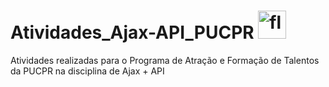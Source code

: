 # Atividades_Ajax-API_PUCPR <a href="https://flask.palletsprojects.com/" target="_blank" rel="noreferrer"> <img src="https://www.vectorlogo.zone/logos/pocoo_flask/pocoo_flask-icon.svg" alt="flask" width="45" height="45"/> </a>
Atividades realizadas para o Programa de Atração e Formação de Talentos da PUCPR na disciplina de Ajax + API
